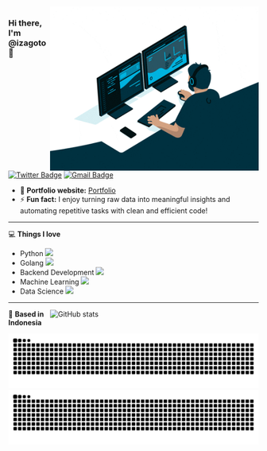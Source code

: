 <!-- kanan: GIF lokal dari repo (pakai raw URL) -->
<img align="right" src="https://raw.githubusercontent.com/izagoto/izagoto/main/dev.gif" alt="Coder GIF" width="420" height="330" />

### Hi there, I'm @izagoto 👋

[![Twitter Badge](https://img.shields.io/badge/-@IdIgoto-1DA1F2?style=flat-square&logo=twitter&logoColor=white&link=https://x.com/IdIgoto)](https://x.com/IdIgoto)
[![Gmail Badge](https://img.shields.io/badge/-id.igoto12@gmail.com-c14438?style=flat-square&logo=Gmail&logoColor=white&link=mailto:id.igoto12@gmail.com)](mailto:id.igoto12@gmail.com)

- 🎯 **Portfolio website:** [Portfolio](https://izagoto.github.io/)
- ⚡ **Fun fact:** I enjoy turning raw data into meaningful insights and automating repetitive tasks with clean and efficient code!

---

💻 **Things I love**
- Python <img src="https://media.giphy.com/media/WUlplcMpOCEmTGBtBW/giphy.gif" width="24" />
- Golang <img src="https://media4.giphy.com/media/GJb22mIqoT01hGjG2C/giphy.gif" width="24" />
- Backend Development <img src="https://media1.giphy.com/media/2IudUHdI075HL02Pkk/giphy.gif" width="24" />
- Machine Learning <img src="https://media1.giphy.com/media/KDyxouSEfhOs9i4oru/giphy.gif" width="24" />
- Data Science <img src="https://media2.giphy.com/media/zMukICnMEZmSf8zvXd/giphy.gif" width="24" />

---

<!-- GitHub stats (lebih stabil menggunakan vercel) -->
<img align="right" width="420" src="https://github-readme-stats.vercel.app/api?username=izagoto&show_icons=true&theme=radical" alt="GitHub stats" />

📍 **Based in Indonesia**

![GitHub Contribution Snake Light](https://raw.githubusercontent.com/izagoto/izagoto/output/github-contribution-grid-snake.svg#gh-light-mode-only)
![GitHub Contribution Snake Dark](https://raw.githubusercontent.com/izagoto/izagoto/output/github-contribution-grid-snake-dark.svg#gh-dark-mode-only)

